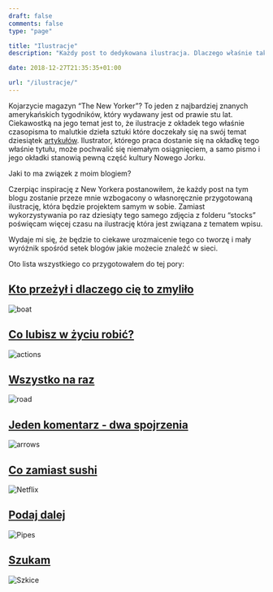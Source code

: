 ```yaml
---
draft: false
comments: false
type: "page"

title: "Ilustracje"
description: "Każdy post to dedykowana ilustracja. Dlaczego właśnie tak?"

date: 2018-12-27T21:35:35+01:00

url: "/ilustracje/"
---
```


Kojarzycie magazyn “The New Yorker”? To jeden z najbardziej znanych amerykańskich tygodników, który wydawany jest od prawie stu lat. Ciekawostką na jego temat jest to, że ilustracje z okładek tego właśnie czasopisma to malutkie dzieła sztuki które doczekały się na swój temat dziesiątek [artykułów](https://lithub.com/20-iconic-new-yorker-covers/). Ilustrator, którego praca dostanie się na okładkę tego właśnie tytułu, może pochwalić się niemałym osiągnięciem, a samo pismo i jego okładki stanowią pewną część kultury Nowego Jorku.

Jaki to ma związek z moim blogiem?

Czerpiąc inspirację z New Yorkera postanowiłem, że każdy post na tym blogu zostanie przeze mnie wzbogacony o własnoręcznie przygotowaną ilustrację, która będzie projektem samym w sobie. Zamiast wykorzystywania po raz dziesiąty tego samego zdjęcia z folderu “stocks” poświęcam więcej czasu na ilustrację która jest związana z tematem wpisu.

Wydaje mi się, że będzie to ciekawe urozmaicenie tego co tworzę i mały wyróżnik spośród setek blogów jakie możecie znaleźć w sieci.

Oto lista wszystkiego co przygotowałem do tej pory:

## [Kto przeżył i dlaczego cię to zmyliło](/posts/czym-jest-survivorship-bias/)

![boat](/images/boat.png)

## [Co lubisz w życiu robić?](/posts/wartosci-wlasna-kariera/)

![actions](/images/actions.png)

## [Wszystko na raz](/posts/wszystko-na-raz/)

![road](/images/road.png)

## [Jeden komentarz - dwa spojrzenia](/posts/jak-reagowac-na-krytyke/)

![arrows](/images/arrows.png)

## [Co zamiast sushi](/posts/kultura-netflixa/)

![Netflix](/images/netflix.png)

## [Podaj dalej](/posts/zajecie-programisty/)

![Pipes](/images/pipes.png)

## [Szukam](/posts/szukam/)

![Szkice](/images/sketches.png)